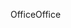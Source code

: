 <span data-ttu-id="53070-101">Office</span><span class="sxs-lookup"><span data-stu-id="53070-101">Office</span></span>